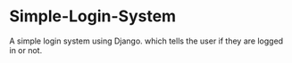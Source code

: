 # Simple-Login-System

A simple login system using Django.
which tells the user if they are logged in or not.
